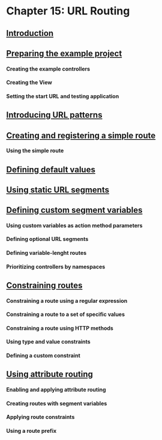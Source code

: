 # Chapter 15: URL Routing

## [Introduction](/pro-asp-net-mvc/chapter-15/aa-introduction.md)

## [Preparing the example project](/pro-asp-net-mvc/chapter-15/aa-preparing-the-example-project.md)
#### Creating the example controllers
#### Creating the View
#### Setting the start URL and testing application

## [Introducing URL patterns](/pro-asp-net-mvc/chapter-15/bb-introducing-url-patterns.md)

## [Creating and registering a simple route](/pro-asp-net-mvc/chapter-15/dd-creating-and-registering-a-simple-route.md)
#### Using the simple route

## [Defining default values](/pro-asp-net-mvc/chapter-15/ee-defining-default-values.md)

## [Using static URL segments](/pro-asp-net-mvc/chapter-15/ff-using-static-url-segments.md)

## [Defining custom segment variables](/pro-asp-net-mvc/chapter-15/gg-defining-custom-segment-variables.md)
#### Using custom variables as action method parameters
#### Defining optional URL segments
#### Defining variable-lenght routes
#### Prioritizing controllers by namespaces

## [Constraining routes](/pro-asp-net-mvc/chapter-15/hh-constraining-routes.md)
#### Constraining a route using a regular expression
#### Constraining a route to a set of specific values
#### Constraining a route using HTTP methods
#### Using type and value constraints
#### Defining a custom constraint

## [Using attribute routing](/pro-asp-net-mvc/chapter-15/ii-using-attribute-routing.md)
#### Enabling and applying attribute routing
#### Creating routes with segment variables
#### Applying route constraints
#### Using a route prefix

<!--
> SUMMARRY AND UPDATE ==========================
> CONTENTS =====================================
# Chapter 15: URL Routing
## Introduction
## Preparing the example project
## Introducing URL patterns
## Creating and registering a simple route
## Defining default values
## Using static URL segments
## Defining custom segment variables
## Constraining routes
## Using attribute routing
> GITHUB =====================================
https://github.com/deyran/asp-dot-net-training/blob/main/pro-asp-net-mvc/chapter-15/aa-contents.md

> # ==========================================
#DotNet #csharp #dotnetcore #aspnetcore #ASPNET #aspdotnet #IT #developer #TI #tecnologia #DevOps #desenvolvedor #programador #software #homeoffice #dev #tecnologiadainformacao #devs #code #programacao #programação #tecnologiadainformação #sistemasdeinformação #engenhariadesoftware #GitHub 
#Actions #ASPNETMVC #ASPNET #MVC #core 
-->